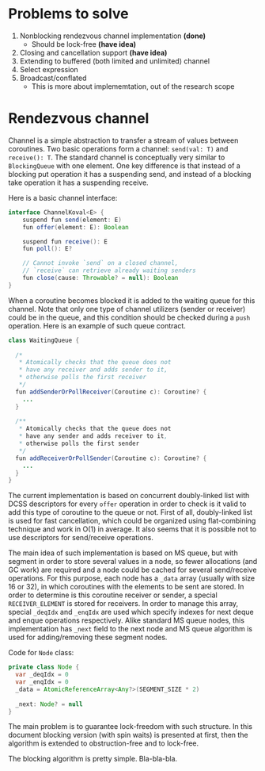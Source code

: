 # Problems to solve

1. Nonblocking rendezvous channel implementation **(done)**
   + Should be lock-free **(have idea)**
2. Closing and cancellation support **(have idea)**
3. Extending to buffered (both limited and unlimited) channel
4. Select expression
5. Broadcast/conflated
   + This is more about implememtation, out of the research scope

# Rendezvous channel
Channel is a simple abstraction to transfer a stream of values between coroutines. Two basic operations form a channel: `send(val: T)` and `receive(): T`. The standard channel is conceptually very similar to `BlockingQueue` with one element. One key difference is that instead of a blocking put operation it has a suspending send, and instead of a blocking take operation it has a suspending receive. 

Here is a basic channel interface:

```java
interface ChannelKoval<E> {
    suspend fun send(element: E)
    fun offer(element: E): Boolean

    suspend fun receive(): E
    fun poll(): E?

    // Cannot invoke `send` on a closed channel, 
    // `receive` can retrieve already waiting senders
    fun close(cause: Throwable? = null): Boolean
}
```

When a coroutine becomes blocked it is added to the waiting queue for this channel. Note that only one type of channel utilizers (sender or receiver) could be in the queue, and this condition should be checked during a `push` operation. Here is an example of such queue contract.

```java
class WaitingQueue {
  
  /*
   * Atomically checks that the queue does not 
   * have any receiver and adds sender to it, 
   * otherwise polls the first receiver
   */
  fun addSenderOrPollReceiver(Coroutine c): Coroutine? { 
    ... 
  }
  
  /**
   * Atomically checks that the queue does not 
   * have any sender and adds receiver to it,
   * otherwise polls the first sender
   */
  fun addReceiverOrPollSender(Coroutine c): Coroutine? {
    ...
  }
}
```

The current implementation is based on concurrent doubly-linked list with DCSS descriptors for every `offer` operation in order to check is it valid to add this type of coroutine to the queue or not. First of all, doubly-linked list is used for fast cancellation, which could be organized using flat-combining technique and work in O(1) in average. It also seems that it is possible not to use descriptors for send/receive operations. 

The main idea of such implementation is based on MS queue, but with segment in order to store several values in a node, so fewer allocations (and GC work) are required and a node could be cached for several send/receive operations. For this purpose, each node has a `_data` array (usually with size 16 or 32), in which coroutines with the elements to be sent are stored. In order to determine is this coroutine receiver or sender, a special `RECEIVER_ELEMENT` is stored for receivers. In order to manage this array, special `_deqIdx` and `_enqIdx` are used which specify indexes for next deque and enque operations respectively. Alike standard MS queue nodes, this implementation has `_next` field to the next node and MS queue algorithm is used for adding/removing these segment nodes.

Code for `Node` class:

```java
private class Node {
  var _deqIdx = 0
  var _enqIdx = 0
  _data = AtomicReferenceArray<Any?>(SEGMENT_SIZE * 2)
  
  _next: Node? = null
}
```

The main problem is to guarantee lock-freedom with such structure. In this document blocking version (with spin waits) is presented at first, then the algorithm is extended to obstruction-free and to lock-free.

The blocking algorithm is pretty simple. Bla-bla-bla.



